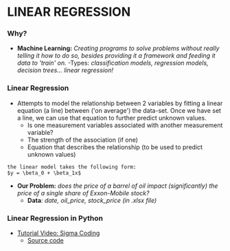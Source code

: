 # LINEAR REGRESSION
### Why?
- **Machine Learning:** *Creating programs to solve problems without really telling it how to do so, besides providing it a framework and feeding it data to 'train' on.*
  -Types: *classification models, regression models, decision trees... linear regression!* 


### Linear Regression
- Attempts to model the relationship between 2 variables by fitting a linear equation (a line) between ('on average') the data-set. Once we have set a line, we can use that equation to further predict unknown values.
  - Is one measurement variables associated with another measurement variable?
  - The strength of the association (if one)
  - Equation that describes the relationship (to be used to predict unknown values)
```
the linear model takes the following form:
$y = \beta_0 + \beta_1x$
```
- **Our Problem:** *does the price of a barrel of oil impact (significantly) the price of a single share of Exxon-Mobile stock?*
  - **Data**: *date, oil_price, stock_price (in .xlsx file)*








### Linear Regression in Python












- [Tutorial Video: Sigma Coding](https://www.youtube.com/watch?v=MRm5sBfdBBQ)
  - [Source code](https://github.com/areed1192/sigma_coding_youtube/tree/master/python/python-data-science/machine-learning/simple-linear-regression)

